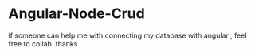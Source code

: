 # Angular-Node-Crud


if someone can help me with connecting my database with angular , feel free to collab.
thanks
